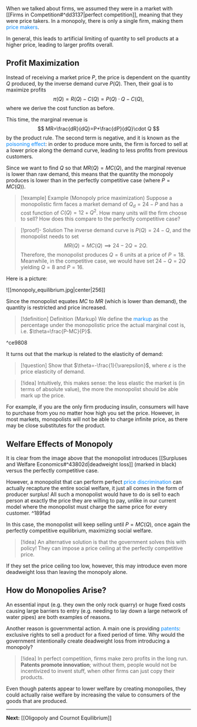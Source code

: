 When we talked about firms, we assumed they were in a market with [[Firms in Competition#^dd3137|perfect competition]], meaning that they were price takers. In a monopoly, there is only a single firm, making them <span style="color:#0088ff">price makers</span>.

In general, this leads to artificial limiting of quantity to sell products at a higher price, leading to larger profits overall.
## Profit Maximization

Instead of receiving a market price $P$, the price is dependent on the quantity $Q$ produced, by the inverse demand curve $P(Q)$. Then, their goal is to maximize profits
$$
\pi(Q)=R(Q)-C(Q)=P(Q)\cdot Q-C(Q),
$$
where we derive the cost function as before.

This time, the marginal revenue is
$$
MR=\frac{dR}{dQ}=P+\frac{dP}{dQ}\cdot Q
$$
by the product rule. The second term is negative, and it is known as the <span style="color:#0088ff">poisoning effect</span>: in order to produce more units, the firm is forced to sell at a lower price along the demand curve, leading to less profits from previous customers.

Since we want to find $Q$ so that $MR(Q)=MC(Q)$, and the marginal revenue is lower than raw demand, this means that the quantity the monopoly produces is lower than in the perfectly competitive case (where $P=MC(Q)$).

> [!example] Example (Monopoly price maximization)
> Suppose a monopolistic firm faces a market demand of $Q_{d}=24-P$ and has a cost function of $C(Q)=12+Q^{2}$. How many units will the firm choose to sell? How does this compare to the perfectly competitive case?

> [!proof]- Solution
> The inverse demand curve is $P(Q)=24-Q$, and the monopolist needs to set
> $$
> MR(Q)=MC(Q)\implies 24-2Q=2Q.
> $$
> Therefore, the monopolist produces $Q=6$ units at a price of $P=18$. Meanwhile, in the competitive case, we would have set $24-Q=2Q$ yielding $Q=8$ and $P=16$.

Here is a picture:

![[monopoly_equilibrium.jpg|center|256]]

Since the monopolist equates $MC$ to $MR$ (which is lower than demand), the quantity is restricted and price increased.

> [!definition] Definition (Markup)
> We define the <span style="color:#0088ff">markup</span> as the percentage under the monopolistic price the actual marginal cost is, i.e. $\theta=\frac{P-MC}{P}$.

^ce9808

It turns out that the markup is related to the elasticity of demand:

> [!question]
> Show that $\theta=-\frac{1}{\varepsilon}$, where $\varepsilon$ is the price elasticity of demand.

> [!idea]
> Intuitively, this makes sense: the less elastic the market is (in terms of absolute value), the more the monopolist should be able mark up the price.

For example, if you are the only firm producing insulin, consumers will have to purchase from you no matter how high you set the price. However, in most markets, monopolists will not be able to charge infinite price, as there may be close substitutes for the product.

## Welfare Effects of Monopoly

It is clear from the image above that the monopolist introduces [[Surpluses and Welfare Economics#^43802d|deadweight loss]] (marked in black) versus the perfectly competitive case.

However, a monopolist that can perform perfect <span style="color:#0088ff">price discrimination</span> can actually recapture the entire social welfare, it just all comes in the form of producer surplus! All such a monopolist would have to do is sell to each person at exactly the price they are willing to pay, unlike in our current model where the monopolist must charge the same price for every customer. ^189fad

In this case, the monopolist will keep selling until $P=MC(Q)$, once again the perfectly competitive equilibrium, maximizing social welfare.

> [!idea]
> An alternative solution is that the government solves this with policy! They can impose a price ceiling at the perfectly competitive price.

If they set the price ceiling too low, however, this may introduce even more deadweight loss than leaving the monopoly alone.
## How do Monopolies Arise?

An essential input (e.g. they own the only rock quarry) or huge fixed costs causing large barriers to entry (e.g. needing to lay down a large network of water pipes) are both examples of reasons.

Another reason is governmental action. A main one is providing <span style="color:#0088ff">patents</span>: exclusive rights to sell a product for a fixed period of time. Why would the government intentionally create deadweight loss from introducing a monopoly?

> [!idea]
> In perfect competition, firms make zero profits in the long run. **Patents promote innovation**; without them, people would not be incentivized to invent stuff, when other firms can just copy their products.

Even though patents appear to lower welfare by creating monopolies, they could actually raise welfare by increasing the value to consumers of the goods that are produced.

---

**Next:** [[Oligopoly and Cournot Equilibrium]]